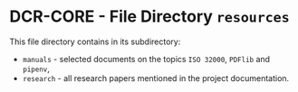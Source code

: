 # DCR-CORE - File Directory **`resources`**

This file directory contains in its subdirectory:

- `manuals` - selected documents on the topics `ISO 32000`, `PDFlib` and `pipenv`,
- `research` - all research papers mentioned in the project documentation.
